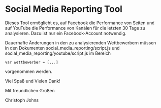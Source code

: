 <h1>Social Media Reporting Tool</h1>

<p>Dieses Tool ermöglicht es, auf Facebook die Performance von Seiten und auf YouTube die Performance von Kanälen für die letzten 30 Tage zu analysieren. Dazu ist nur ein Facebook-Account notwendig.</p>
<p>Dauerhafte Änderungen in den zu analysierenden Wettbewerbern müssen in den Dokumenten social_media_reporting/script.js und social_media_reporting/youtube/script.js im Bereich <pre><code>var wettbewerber = [...]</code></pre> vorgenommen werden.</p>

<p>Viel Spaß und Vielen Dank!</p>

<p>Mit freundlichen Grüßen</p>
<p>Christoph Johns</p>
